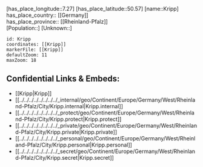 ﻿---
location: [50.57,7.27] 
mapzoom: [7,12] 
mapmarker: city 
type: City
tags:
- geo/City


SpocWebEntityId: 31646
isDeleted: false
confidential: public

---
[has_place_longitude::7.27] 
[has_place_latitude::50.57] 
[name::Kripp] 
has_place_country:: [[Germany]]  
has_place_province:: [[Rheinland-Pfalz]]  
[Population::] 
[Unknown::] 


```leaflet
id: Kripp
coordinates: [[Kripp]] 
markerFile: [[Kripp]] 
defaultZoom: 11 
maxZoom: 18
```


## Confidential Links & Embeds: 
- [[Kripp|Kripp]]  
- [[../../../../../../../../_internal/geo/Continent/Europe/Germany/West/Rheinland-Pfalz/City/Kripp.internal|Kripp.internal]] 
- [[../../../../../../../../_protect/geo/Continent/Europe/Germany/West/Rheinland-Pfalz/City/Kripp.protect|Kripp.protect]] 
- [[../../../../../../../../_private/geo/Continent/Europe/Germany/West/Rheinland-Pfalz/City/Kripp.private|Kripp.private]] 
- [[../../../../../../../../_personal/geo/Continent/Europe/Germany/West/Rheinland-Pfalz/City/Kripp.personal|Kripp.personal]] 
- [[../../../../../../../../_secret/geo/Continent/Europe/Germany/West/Rheinland-Pfalz/City/Kripp.secret|Kripp.secret]] 
